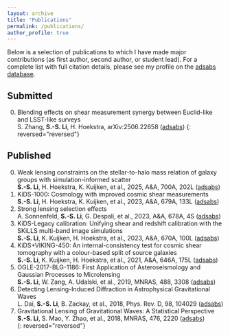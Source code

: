 ```yaml
---
layout: archive
title: "Publications"
permalink: /publications/
author_profile: true
---
```


Below is a selection of publications to which I have made major contributions (as first author, second author, or student lead). For a complete list with full citation details, please see my profile on the [adsabs database](https://ui.adsabs.harvard.edu/search/q=orcid%3A0000-0001-9952-7408&sort=date+desc).

## Submitted
0. Blending effects on shear measurement synergy between Euclid-like and LSST-like surveys  
S. Zhang, **S.-S. Li**, H. Hoekstra, arXiv:2506.22658 ([adsabs](https://ui.adsabs.harvard.edu/abs/2025arXiv250622658Z/abstract))
{: reversed="reversed"}

## Published
0. Weak lensing constraints on the stellar-to-halo mass relation of galaxy groups with simulation-informed scatter  
**S.-S. Li**, H. Hoekstra, K. Kuijken, et al., 2025, A&A, 700A, 202L ([adsabs](https://ui.adsabs.harvard.edu/abs/2025A%26A...700A.202L/abstract))
0. KiDS-1000: Cosmology with improved cosmic shear measurements  
**S.-S. Li**, H. Hoekstra, K. Kuijken, et al., 2023, A&A, 679A, 133L ([adsabs](https://ui.adsabs.harvard.edu/abs/2023A%26A...679A.133L/abstract))
0. Strong lensing selection effects    
A. Sonnenfeld, **S.-S. Li**, G. Despali, et al., 2023, A&A, 678A, 4S ([adsabs](https://ui.adsabs.harvard.edu/abs/2023A%26A...678A...4S/abstract))  
0. KiDS-Legacy calibration: Unifying shear and redshift calibration with the SKiLLS multi-band image simulations  
**S.-S. Li**, K. Kuijken, H. Hoekstra, et al., 2023, A&A, 670A, 100L ([adsabs](https://ui.adsabs.harvard.edu/abs/2023A%26A...670A.100L/abstract))  
0. KiDS+VIKING-450: An internal-consistency test for cosmic shear tomography with a colour-based split of source galaxies  
**S.-S. Li**, K. Kuijken, H. Hoekstra, et al., 2021, A&A, 646A, 175L ([adsabs](https://ui.adsabs.harvard.edu/abs/2021A%26A...646A.175L/abstract))  
0. OGLE-2017-BLG-1186: First Application of Asteroseismology and Gaussian Processes to Microlensing  
**S.-S. Li**, W. Zang, A. Udalski, et al., 2019, MNRAS, 488, 3308 ([adsabs](https://ui.adsabs.harvard.edu/abs/2019MNRAS.488.3308L/abstract))  
0. Detecting Lensing-Induced Diffraction in Astrophysical Gravitational Waves  
L. Dai, **S.-S. Li**, B. Zackay, et al., 2018, Phys. Rev. D, 98, 104029 ([adsabs](https://ui.adsabs.harvard.edu/abs/2018PhRvD..98j4029D/abstract))  
0. Gravitational Lensing of Gravitational Waves: A Statistical Perspective  
**S.-S. Li**, S. Mao, Y. Zhao, et al., 2018, MNRAS, 476, 2220 ([adsabs](https://ui.adsabs.harvard.edu/abs/2018MNRAS.476.2220L/exportcitation))  
{: reversed="reversed"}
